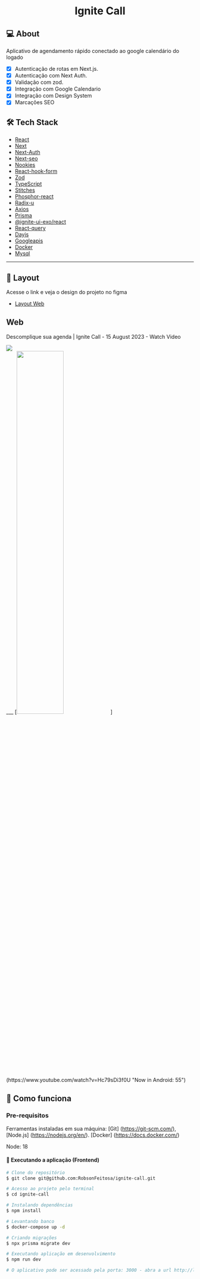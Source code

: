 <h1 align="center">
  Ignite Call
</h1>
 

## 💻 About

Aplicativo de agendamento rápido conectado ao google calendário do logado

- [x] Autenticação de rotas em Next.js.
- [x] Autenticação com Next Auth.
- [x] Validação com zod.
- [x] Integração com Google Calendario
- [x] Integração com Design System 
- [x] Marcações SEO

## 🛠 Tech Stack

- [React](https://reactjs.org)
- [Next](https://nextjs.org/)
- [Next-Auth](https://next-auth.js.org/)
- [Next-seo](https://github.com/garmeeh/next-seo)
- [Nookies](https://www.npmjs.com/package/nookies)
- [React-hook-form](https://react-hook-form.com/)
- [Zod](https://github.com/colinhacks/zod)
- [TypeScript](https://www.typescriptlang.org)
- [Stitches](https://stitches.dev/)
- [Phosphor-react](https://phosphoricons.com/)
- [Radix-u](https://www.radix-ui.com/)
- [Axios](https://www.axios.com/)
- [Prisma](https://www.prisma.io/)
- [@ignite-ui-exo/react](https://www.npmjs.com/package/@ignite-ui-exo/docs)
- [React-query](https://react-query-v3.tanstack.com/)
- [Dayjs](https://day.js.org/)
- [Googleapis](https://www.npmjs.com/package/googleapis)
- [Docker](https://hub.docker.com/)
- [Mysql](https://hub.docker.com/_/mysql)
___

## 🔖 Layout 

Acesse o link e veja o design do projeto no figma

- [Layout Web](https://www.figma.com/community/file/1161274296921389678)


## Web
<div> 
    <p>Descomplique sua agenda | Ignite Call - 15 August 2023 - Watch Video</p> 
    <img style="max-width:800px;" src="https://www.dropbox.com/scl/fi/vauilmbf8e8wa8fwosonh/be529cdc-8cb7-4bcb-af48-747bf33adce3.webm?rlkey=gy61c2jwwe9lwspippq936ufz&dl=0"> 
</div>
___
[<img src="https://www.dropbox.com/scl/fi/vauilmbf8e8wa8fwosonh/be529cdc-8cb7-4bcb-af48-747bf33adce3.webm?rlkey=gy61c2jwwe9lwspippq936ufz&dl=0" width="50%">](https://www.youtube.com/watch?v=Hc79sDi3f0U "Now in Android: 55")

## 🚀 Como funciona

### Pre-requisitos
Ferramentas instaladas em sua máquina: [Git] (https://git-scm.com/), [Node.js] (https://nodejs.org/en/). [Docker] (https://docs.docker.com/)

Node: 18

#### 🧭 Executando a aplicação (Frontend)

```bash
# Clone do repositório
$ git clone git@github.com:RobsonFeitosa/ignite-call.git

# Acesso ao projeto pelo terminal
$ cd ignite-call

# Instalando dependências
$ npm install

# Levantando banco
$ docker-compose up -d

# Criando migrações
$ npx prisma migrate dev

# Executando aplicação em desenvolvimento
$ npm run dev

# O aplicativo pode ser acessado pela porta: 3000 - abra a url http://localhost:3000
``` 